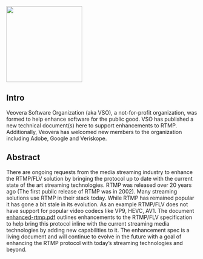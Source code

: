 <img src="https://github.com/veovera/enhanced-rtmp/blob/main/vso_logo.png" width="200">

## Intro

Veovera Software Organization (aka VSO), a not-for-profit organization, was formed to help enhance software for the public good. VSO has published a new technical document(s) here to support enhancements to RTMP. Additionally, Veovera has welcomed new members to the organization including Adobe, Google and Veriskope.


## Abstract

There are ongoing requests from the media streaming industry to enhance the RTMP/FLV solution by bringing the protocol up to date with the current state of the art streaming technologies. RTMP was released over 20 years ago (The first public release of RTMP was in 2002). Many streaming solutions use RTMP in their stack today. While RTMP has remained popular it has gone a bit stale in its evolution. As an example RTMP/FLV does not have support for popular video codecs like VP9, HEVC, AV1. The document [enhanced-rtmp.pdf](https://github.com/veovera/enhanced-rtmp/blob/main/enhaced-rtmp.pdf) outlines enhancements to the RTMP/FLV specification to help bring this protocol inline with the current streaming media technologies by adding new capabilities to it. The enhancement spec is a living document and will continue to evolve in the future with a goal of enhancing the RTMP protocol with today’s streaming technologies and beyond.
